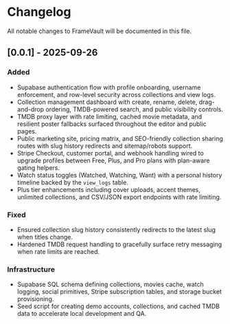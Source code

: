 # Changelog

All notable changes to FrameVault will be documented in this file.

## [0.0.1] - 2025-09-26

### Added
- Supabase authentication flow with profile onboarding, username enforcement, and row-level security across collections and view logs.
- Collection management dashboard with create, rename, delete, drag-and-drop ordering, TMDB-powered search, and public visibility controls.
- TMDB proxy layer with rate limiting, cached movie metadata, and resilient poster fallbacks surfaced throughout the editor and public pages.
- Public marketing site, pricing matrix, and SEO-friendly collection sharing routes with slug history redirects and sitemap/robots support.
- Stripe Checkout, customer portal, and webhook handling wired to upgrade profiles between Free, Plus, and Pro plans with plan-aware gating helpers.
- Watch status toggles (Watched, Watching, Want) with a personal history timeline backed by the `view_logs` table.
- Plus tier enhancements including cover uploads, accent themes, unlimited collections, and CSV/JSON export endpoints with rate limiting.

### Fixed
- Ensured collection slug history consistently redirects to the latest slug when titles change.
- Hardened TMDB request handling to gracefully surface retry messaging when rate limits are reached.

### Infrastructure
- Supabase SQL schema defining collections, movies cache, watch logging, social primitives, Stripe subscription tables, and storage bucket provisioning.
- Seed script for creating demo accounts, collections, and cached TMDB data to accelerate local development and QA.
